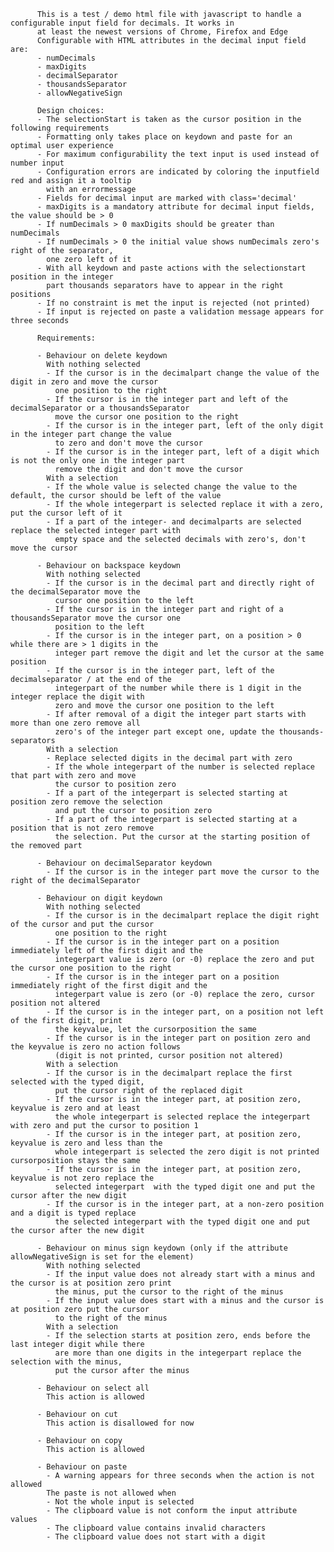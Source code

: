           This is a test / demo html file with javascript to handle a configurable input field for decimals. It works in
          at least the newest versions of Chrome, Firefox and Edge
          Configurable with HTML attributes in the decimal input field are:
          - numDecimals
          - maxDigits
          - decimalSeparator
          - thousandsSeparator
          - allowNegativeSign 
	  
          Design choices:
          - The selectionStart is taken as the cursor position in the following requirements
          - Formatting only takes place on keydown and paste for an optimal user experience
          - For maximum configurability the text input is used instead of number input
          - Configuration errors are indicated by coloring the inputfield red and assign it a tooltip 
            with an errormessage
          - Fields for decimal input are marked with class='decimal'
          - maxDigits is a mandatory attribute for decimal input fields, the value should be > 0
          - If numDecimals > 0 maxDigits should be greater than numDecimals
          - If numDecimals > 0 the initial value shows numDecimals zero's right of the separator, 
            one zero left of it
          - With all keydown and paste actions with the selectionstart position in the integer 
            part thousands separators have to appear in the right positions
          - If no constraint is met the input is rejected (not printed)
          - If input is rejected on paste a validation message appears for three seconds
		  
          Requirements:

          - Behaviour on delete keydown
            With nothing selected
            - If the cursor is in the decimalpart change the value of the digit in zero and move the cursor 
              one position to the right
            - If the cursor is in the integer part and left of the decimalSeparator or a thousandsSeparator 
              move the cursor one position to the right
            - If the cursor is in the integer part, left of the only digit in the integer part change the value 
              to zero and don't move the cursor
            - If the cursor is in the integer part, left of a digit which is not the only one in the integer part 
              remove the digit and don't move the cursor
            With a selection
            - If the whole value is selected change the value to the default, the cursor should be left of the value
            - If the whole integerpart is selected replace it with a zero, put the cursor left of it
            - If a part of the integer- and decimalparts are selected replace the selected integer part with 
              empty space and the selected decimals with zero's, don't move the cursor
	
          - Behaviour on backspace keydown
            With nothing selected  
            - If the cursor is in the decimal part and directly right of the decimalSeparator move the 
              cursor one position to the left
            - If the cursor is in the integer part and right of a thousandsSeparator move the cursor one 
              position to the left
            - If the cursor is in the integer part, on a position > 0 while there are > 1 digits in the 
              integer part remove the digit and let the cursor at the same position
            - If the cursor is in the integer part, left of the decimalseparator / at the end of the 
              integerpart of the number while there is 1 digit in the integer replace the digit with 
              zero and move the cursor one position to the left
            - If after removal of a digit the integer part starts with more than one zero remove all 
              zero's of the integer part except one, update the thousands-separators
            With a selection
            - Replace selected digits in the decimal part with zero
            - If the whole integerpart of the number is selected replace that part with zero and move 
              the cursor to position zero
            - If a part of the integerpart is selected starting at position zero remove the selection 
              and put the cursor to position zero
            - If a part of the integerpart is selected starting at a position that is not zero remove 
              the selection. Put the cursor at the starting position of the removed part
		
          - Behaviour on decimalSeparator keydown
            - If the cursor is in the integer part move the cursor to the right of the decimalSeparator
		
          - Behaviour on digit keydown
            With nothing selected 
            - If the cursor is in the decimalpart replace the digit right of the cursor and put the cursor 
              one position to the right
            - If the cursor is in the integer part on a position immediately left of the first digit and the 
              integerpart value is zero (or -0) replace the zero and put the cursor one position to the right
            - If the cursor is in the integer part on a position immediately right of the first digit and the 
              integerpart value is zero (or -0) replace the zero, cursor position not altered
            - If the cursor is in the integer part, on a position not left of the first digit, print 
              the keyvalue, let the cursorposition the same
            - If the cursor is in the integer part on position zero and the keyvalue is zero no action follows 
              (digit is not printed, cursor position not altered)
            With a selection
            - If the cursor is in the decimalpart replace the first selected with the typed digit, 
              put the cursor right of the replaced digit
            - If the cursor is in the integer part, at position zero, keyvalue is zero and at least 
              the whole integerpart is selected replace the integerpart with zero and put the cursor to position 1
            - If the cursor is in the integer part, at position zero, keyvalue is zero and less than the
              whole integerpart is selected the zero digit is not printed cursorposition stays the same		
            - If the cursor is in the integer part, at position zero, keyvalue is not zero replace the 
              selected integerpart  with the typed digit one and put the cursor after the new digit
            - If the cursor is in the integer part, at a non-zero position and a digit is typed replace 
              the selected integerpart with the typed digit one and put the cursor after the new digit

          - Behaviour on minus sign keydown (only if the attribute allowNegativeSign is set for the element)
            With nothing selected   
            - If the input value does not already start with a minus and the cursor is at position zero print 
              the minus, put the cursor to the right of the minus
            - If the input value does start with a minus and the cursor is at position zero put the cursor 
              to the right of the minus
            With a selection
            - If the selection starts at position zero, ends before the last integer digit while there
              are more than one digits in the integerpart replace the selection with the minus, 
              put the cursor after the minus
	 
          - Behaviour on select all
            This action is allowed	

          - Behaviour on cut 
            This action is disallowed for now 

          - Behaviour on copy
            This action is allowed 

          - Behaviour on paste 
            - A warning appears for three seconds when the action is not allowed  
            The paste is not allowed when
            - Not the whole input is selected
            - The clipboard value is not conform the input attribute values
            - The clipboard value contains invalid characters
            - The clipboard value does not start with a digit